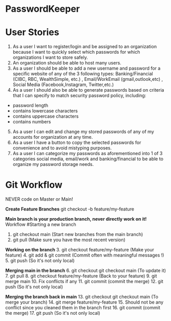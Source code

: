 # PasswordKeeper

# User Stories
1. As a user I want to register/login and be assigned to an organization because I want to quickly select which passwords for which organizations I want to store safely.
2. An organization should be able to host many users.
3. As a user I should be able to add a new username and password for a specific website of any of the 3 following types: Banking/Financial (CIBC, RBC, WealthSimple, etc.) , Email/WorkEmail (gmail,outlook,etc) , Social Media (Facebook,Instagram, Twitter,etc.)
4. As a user I should also be able to generate passwords based on criteria that I can specify to match security password policy, including: 
- password length
- contains lowercase characters
- contains uppercase characters
- contains numbers

5. As a user I can edit and change my stored passwords of any of my accounts for organization at any time.
6. As a user I have a button to copy the selected passwords for convenience and to avoid mistyping purposes.
7. As a user I can categorize my passwords as aforementioned into 1 of 3 categories social media, email/work and banking/financial to be able to organize my password storage needs.

# Git Workflow
NEVER code on Master or Main!

**Create Feature Branches**
git checkout -b feature/my-feature

**Main branch is your production branch, never directly work on it!**
Workflow
#Starting a new branch
1. git checkout main (Start new branches from the main branch)
2. git pull (Make sure you have the most recent version)

**Working on the branch**
3. git checkout feature/my-feature (Make your feature)
4. git add & git commit (Commit often with meaningful messages !)
5. git push (So it's not only local)

**Merging main in the branch**
6. git checkout git checkout main (To update it)
7. git pull
8. git checkout feature/my-feature (Back to your feature)
9. git merge main
10. Fix conflicts if any
11. git commit (commit the merge)
12. git push (So it's not only local)

**Merging the branch back in main**
13. git checkout git checkout main (To merge your branch)
14. git merge feature/my-feature
15. Should not be any conflict since you cleaned them in the branch first
16. git commit (commit the merge)
17. git push (So it's not only local)
